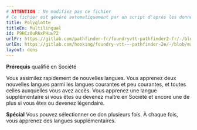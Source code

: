 ```yaml
---
# ATTENTION : Ne modifiez pas ce fichier
# Ce fichier est généré automatiquement par un script d'après les données du module Foundry VTT officiel et de sa traduction
title: Polyglotte
titleEn: Multilingual
id: P9HCz0uR6xPHuw72
urlFr: https://gitlab.com/pathfinder-fr/foundryvtt-pathfinder2-fr/-/blob/master/data/feats/P9HCz0uR6xPHuw72.htm
urlEn: https://gitlab.com/hooking/foundry-vtt---pathfinder-2e/-/blob/master/packs/data/feats.db/multilingual.json
layout: dons
---
```

**Prérequis** qualifié en Société

Vous assimilez rapidement de nouvelles langues. Vous apprenez deux nouvelles langues parmi les langues courantes et peu courantes, et toutes celles auxquelles vous avez accès. Vous apprenez une langue supplémentaire si vous êtes ou devenez maître en Société et encore une de plus si vous êtes ou devenez légendaire.

**Spécial** Vous pouvez sélectionner ce don plusieurs fois. À chaque fois, vous apprenez des langues supplémentaires.
